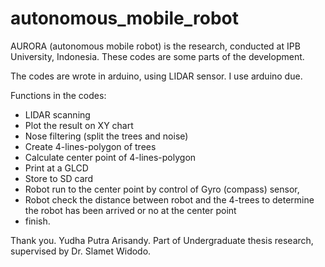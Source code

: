# autonomous_mobile_robot
AURORA (autonomous mobile robot) is the research, conducted at IPB University, Indonesia. These codes are some parts of the development.

The codes are wrote in arduino, using LIDAR sensor. I use arduino due.

Functions in the codes:
- LIDAR scanning
- Plot the result on XY chart
- Nose filtering (split the trees and noise)
- Create 4-lines-polygon of trees
- Calculate center point of 4-lines-polygon
- Print at a GLCD
- Store to SD card
- Robot run to the center point by control of Gyro (compass) sensor,
- Robot check the distance between robot and the 4-trees to determine the robot has been arrived or no at the center point
- finish.

Thank you.
Yudha Putra Arisandy.
Part of Undergraduate thesis research, supervised by Dr. Slamet Widodo.
